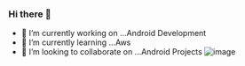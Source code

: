 ### Hi there 👋
- 🔭 I’m currently working on ...Android Development
- 🌱 I’m currently learning ...Aws
- 👯 I’m looking to collaborate on ...Android Projects
![image](https://user-images.githubusercontent.com/58764738/126458074-6fd93cce-c9e9-4906-ad10-400f2ac5b362.png)
